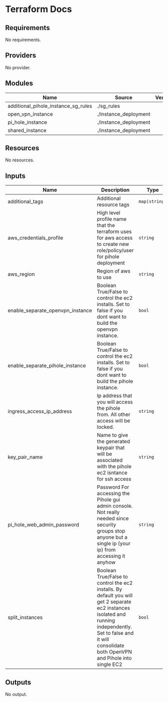 # Terraform Docs
<!-- BEGINNING OF PRE-COMMIT-TERRAFORM DOCS HOOK -->
## Requirements

No requirements.

## Providers

No provider.

## Modules

| Name | Source | Version |
|------|--------|---------|
| additional_pihole_instance_sg_rules | ./sg_rules |  |
| open_vpn_instance | ./instance_deployment |  |
| pi_hole_instance | ./instance_deployment |  |
| shared_instance | ./instance_deployment |  |

## Resources

No resources.

## Inputs

| Name | Description | Type | Default | Required |
|------|-------------|------|---------|:--------:|
| additional\_tags | Additional resource tags | `map(string)` | n/a | yes |
| aws\_credentials\_profile | High level profile name that the terraform uses for aws access to create new role/policy/user for pihole deployment | `string` | n/a | yes |
| aws\_region | Region of aws to use | `string` | n/a | yes |
| enable\_separate\_openvpn\_instance | Boolean True/False to control the ec2 installs. Set to false if you dont want to build the openvpn instance. | `bool` | n/a | yes |
| enable\_separate\_pihole\_instance | Boolean True/False to control the ec2 installs. Set to false if you dont want to build the pihole instance. | `bool` | n/a | yes |
| ingress\_access\_ip\_address | Ip address that you will access the pihole from. All other access will be locked. | `string` | n/a | yes |
| key\_pair\_name | Name to give the generated keypair that will be associated with the pihole ec2 isntance for ssh access | `string` | n/a | yes |
| pi\_hole\_web\_admin\_password | Password For accessing the Pihole gui admin console. Not really needed since security groups stop anyone but a single ip (your ip) from accessing it anyhow | `string` | n/a | yes |
| split\_instances | Boolean True/False to control the ec2 installs. By default you will get 2 separate ec2 instances isolated and running independently. Set to false and it will consolidate both OpenVPN and Pihole into single EC2 | `bool` | n/a | yes |

## Outputs

No output.
<!-- END OF PRE-COMMIT-TERRAFORM DOCS HOOK -->
